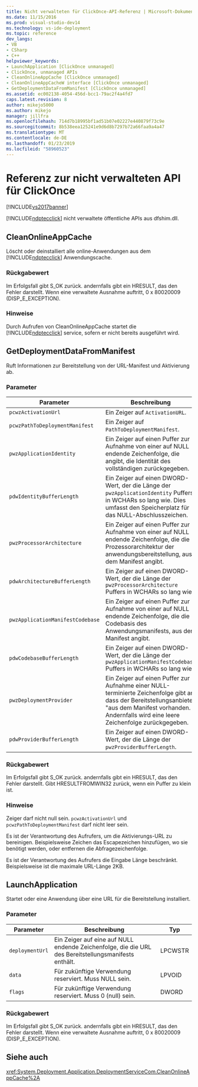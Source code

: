 ```yaml
---
title: Nicht verwalteten für ClickOnce-API-Referenz | Microsoft-Dokumentation
ms.date: 11/15/2016
ms.prod: visual-studio-dev14
ms.technology: vs-ide-deployment
ms.topic: reference
dev_langs:
- VB
- CSharp
- C++
helpviewer_keywords:
- LaunchApplication [ClickOnce unmanaged]
- ClickOnce, unmanaged APIs
- CleanOnlineAppCache [ClickOnce unmanaged]
- CleanOnlineAppCacheW interface [ClickOnce unmanaged]
- GetDeploymentDataFromManifest [ClickOnce unmanaged]
ms.assetid: ec002138-4054-456d-bcc1-79ac2f4a4fd7
caps.latest.revision: 8
author: mikejo5000
ms.author: mikejo
manager: jillfra
ms.openlocfilehash: 714d7b18995bf1ad51b07e02227e440879f73c9e
ms.sourcegitcommit: 8b538eea125241e9d6d8b7297b72a66faa9a4a47
ms.translationtype: MT
ms.contentlocale: de-DE
ms.lasthandoff: 01/23/2019
ms.locfileid: "58960523"
---
```

# <a name="clickonce-unmanaged-api-reference"></a>Referenz zur nicht verwalteten API für ClickOnce
[!INCLUDE[vs2017banner](../includes/vs2017banner.md)]

[!INCLUDE[ndptecclick](../includes/ndptecclick-md.md)] nicht verwaltete öffentliche APIs aus dfshim.dll.  
  
## <a name="cleanonlineappcache"></a>CleanOnlineAppCache  
 Löscht oder deinstalliert alle online-Anwendungen aus dem [!INCLUDE[ndptecclick](../includes/ndptecclick-md.md)] Anwendungscache.  
  
### <a name="return-value"></a>Rückgabewert  
 Im Erfolgsfall gibt S_OK zurück. andernfalls gibt ein HRESULT, das den Fehler darstellt. Wenn eine verwaltete Ausnahme auftritt, 0 x 80020009 (DISP_E_EXCEPTION).  
  
### <a name="remarks"></a>Hinweise  
 Durch Aufrufen von CleanOnlineAppCache startet die [!INCLUDE[ndptecclick](../includes/ndptecclick-md.md)] service, sofern er nicht bereits ausgeführt wird.  
  
## <a name="getdeploymentdatafrommanifest"></a>GetDeploymentDataFromManifest  
 Ruft Informationen zur Bereitstellung von der URL-Manifest und Aktivierung ab.  
  
### <a name="parameters"></a>Parameter  
  
|Parameter|Beschreibung|Typ|  
|---------------|-----------------|----------|  
|`pcwzActivationUrl`|Ein Zeiger auf `ActivationURL`.|LPCWSTR|  
|`pcwzPathToDeploymentManifest`|Ein Zeiger auf `PathToDeploymentManifest`.|LPCWSTR|  
|`pwzApplicationIdentity`|Ein Zeiger auf einen Puffer zur Aufnahme von einer auf NULL endende Zeichenfolge, die angibt, die Identität des vollständigen zurückgegeben.|LPWSTR|  
|`pdwIdentityBufferLength`|Ein Zeiger auf einen DWORD-Wert, der die Länge der `pwzApplicationIdentity` Puffers in WCHARs so lang wie. Dies umfasst den Speicherplatz für das NULL-Abschlusszeichen.|LPDWORD|  
|`pwzProcessorArchitecture`|Ein Zeiger auf einen Puffer zur Aufnahme von einer auf NULL endende Zeichenfolge, die die Prozessorarchitektur der anwendungsbereitstellung, aus dem Manifest angibt.|LPWSTR|  
|`pdwArchitectureBufferLength`|Ein Zeiger auf einen DWORD-Wert, der die Länge der `pwzProcessorArchitecture` Puffers in WCHARs so lang wie.|LPDWORD|  
|`pwzApplicationManifestCodebase`|Ein Zeiger auf einen Puffer zur Aufnahme von einer auf NULL endende Zeichenfolge, die die Codebasis des Anwendungsmanifests, aus dem Manifest angibt.|LPWSTR|  
|`pdwCodebaseBufferLength`|Ein Zeiger auf einen DWORD-Wert, der die Länge der `pwzApplicationManifestCodebase` Puffers in WCHARs so lang wie.|LPDWORD|  
|`pwzDeploymentProvider`|Ein Zeiger auf einen Puffer zur Aufnahme einer NULL-terminierte Zeichenfolge gibt an, dass der Bereitstellungsanbieter "aus dem Manifest vorhanden. Andernfalls wird eine leere Zeichenfolge zurückgegeben.|LPWSTR|  
|`pdwProviderBufferLength`|Ein Zeiger auf einen DWORD-Wert, der die Länge der `pwzProviderBufferLength`.|LPDWORD|  
  
### <a name="return-value"></a>Rückgabewert  
 Im Erfolgsfall gibt S_OK zurück. andernfalls gibt ein HRESULT, das den Fehler darstellt. Gibt HRESULTFROMWIN32 zurück, wenn ein Puffer zu klein ist.  
  
### <a name="remarks"></a>Hinweise  
 Zeiger darf nicht null sein. `pcwzActivationUrl` und `pcwzPathToDeploymentManifest` darf nicht leer sein.  
  
 Es ist der Verantwortung des Aufrufers, um die Aktivierungs-URL zu bereinigen. Beispielsweise Zeichen das Escapezeichen hinzufügen, wo sie benötigt werden, oder entfernen die Abfragezeichenfolge.  
  
 Es ist der Verantwortung des Aufrufers die Eingabe Länge beschränkt. Beispielsweise ist die maximale URL-Länge 2KB.  
  
## <a name="launchapplication"></a>LaunchApplication  
 Startet oder eine Anwendung über eine URL für die Bereitstellung installiert.  
  
### <a name="parameters"></a>Parameter  
  
|Parameter|Beschreibung|Typ|  
|---------------|-----------------|----------|  
|`deploymentUrl`|Ein Zeiger auf eine auf NULL endende Zeichenfolge, die die URL des Bereitstellungsmanifests enthält.|LPCWSTR|  
|`data`|Für zukünftige Verwendung reserviert. Muss NULL sein.|LPVOID|  
|`flags`|Für zukünftige Verwendung reserviert. Muss 0 (null) sein.|DWORD|  
  
### <a name="return-value"></a>Rückgabewert  
 Im Erfolgsfall gibt S_OK zurück. andernfalls gibt ein HRESULT, das den Fehler darstellt. Wenn eine verwaltete Ausnahme auftritt, 0 x 80020009 (DISP_E_EXCEPTION).  
  
## <a name="see-also"></a>Siehe auch  
 <xref:System.Deployment.Application.DeploymentServiceCom.CleanOnlineAppCache%2A>
